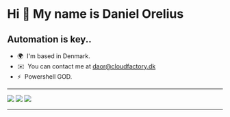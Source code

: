 Hi 👋 My name is Daniel Orelius
======================================================================================================================================

Automation is key.. 
---------------------

* 🌍  I'm based in Denmark.
* ✉️  You can contact me at [daor@cloudfactory.dk](mailto:daor@cloudfactory.dk)
* ⚡  Powershell GOD.

---------------------
![](http://github-profile-summary-cards.vercel.app/api/cards/profile-details?username=daoradmin&theme=github_dark)
![](http://github-profile-summary-cards.vercel.app/api/cards/stats?username=daoradmin&theme=github_dark)
![](http://github-profile-summary-cards.vercel.app/api/cards/productive-time?username=daoradmin&theme=github_dark&utcOffset=8)

---------------------
